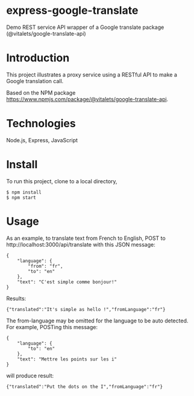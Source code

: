 # express-google-translate
Demo REST service API wrapper of a Google translate package (@vitalets/google-translate-api)

# Introduction
This project illustrates a proxy service using a RESTful API to make a Google translation call.

Based on the NPM package https://www.npmjs.com/package/@vitalets/google-translate-api.

# Technologies
Node.js, Express, JavaScript

# Install
To run this project, clone to a local directory,
```
$ npm install
$ npm start
```

# Usage
As an example, to translate text from French to English, POST to http://localhost:3000/api/translate
with this JSON message:
```
{
    "language": {
        "from": "fr",
        "to": "en"
    },
    "text": "C'est simple comme bonjour!"
}
```

Results:
```
{"translated":"It's simple as hello !","fromLanguage":"fr"}
```

The from-language may be omitted for the language to be auto detected. For example, POSTing this message:
```
{
    "language": {
        "to": "en"
    },
    "text": "Mettre les points sur les i"
}
```

will produce result:
```
{"translated":"Put the dots on the I","fromLanguage":"fr"}
```
